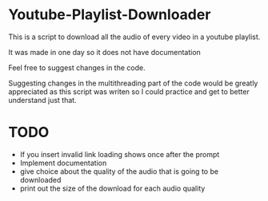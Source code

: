 # Youtube-Playlist-Downloader
This is a script to download all the audio of every video in a youtube playlist. 

It was made in one day so it does not have documentation

Feel free to suggest changes in the code. 

Suggesting changes in the multithreading part of the code would be greatly appreciated as this script was writen so I could practice and get to better understand just that.

# TODO 
- If you insert invalid link loading shows once after the prompt
- Implement documentation
- give choice about the quality of the audio that is going to be downloaded
- print out the size of the download for each audio quality
